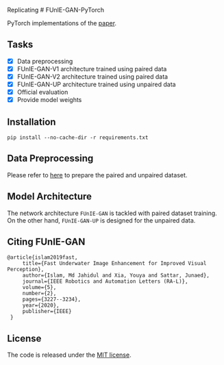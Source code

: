 Replicating # FUnIE-GAN-PyTorch

PyTorch implementations of the [paper](https://arxiv.org/pdf/1903.09766.pdf).

## Tasks

- [x] Data preprocessing
- [x] FUnIE-GAN-V1 architecture trained using paired data
- [x] FUnIE-GAN-V2 architecture trained using paired data
- [x] FUnIE-GAN-UP architecture trained using unpaired data
- [x] Official evaluation
- [x] Provide model weights

## Installation

```shell
pip install --no-cache-dir -r requirements.txt
```

## Data Preprocessing

Please refer to [here](https://github.com/rowantseng/FUnIE-GAN-PyTorch/tree/master/preprocess) to prepare the paired and unpaired dataset.

## Model Architecture

The network architecture `FUnIE-GAN` is tackled with paired dataset training. On the other hand, `FUnIE-GAN-UP` is designed for the unpaired data.



## Citing FUnIE-GAN

```
@article{islam2019fast,
     title={Fast Underwater Image Enhancement for Improved Visual Perception},
     author={Islam, Md Jahidul and Xia, Youya and Sattar, Junaed},
     journal={IEEE Robotics and Automation Letters (RA-L)},
     volume={5},
     number={2},
     pages={3227--3234},
     year={2020},
     publisher={IEEE}
 }
```

## License

The code is released under the [MIT license](https://github.com/rowantseng/FUnIE-GAN-PyTorch/blob/master/LICENSE).

